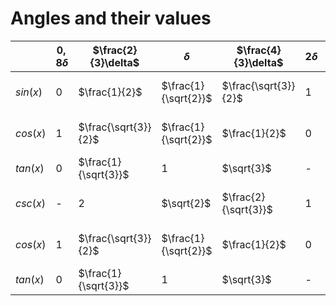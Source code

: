# Angles and their values

||$0, 8\delta$|$\frac{2}{3}\delta$|$\delta$|$\frac{4}{3}\delta$|$2\delta$|$\frac{8}{3}\delta$|$5\delta$|$\frac{10}{3}\delta$|$4\delta$|$\frac{14}{3}\delta$|$5\delta$|$\frac{16}{3}\delta$|$4\delta$|$\frac{14}{3}\delta$|$5\delta$|$\frac{16}{3}\delta$|
|---|---|---|---|---|---|---|---|---|---|---|---|---|---|---|---|---|
|$sin(x)$|$0$|$\frac{1}{2}$|$\frac{1}{\sqrt{2}}$|$\frac{\sqrt{3}}{2}$|$1$|$\frac{\sqrt{3}}{2}$|$\frac{1}{\sqrt{2}}$|$\frac{1}{2}$|$0$|$-\frac{1}{2}$|$-\frac{1}{\sqrt{2}}$|$-\frac{\sqrt{3}}{2}$|$-1$|$-\frac{\sqrt{3}}{2}$|$-\frac{1}{\sqrt{2}}$|$-\frac{1}{2}$|
|$cos(x)$|$1$|$\frac{\sqrt{3}}{2}$|$\frac{1}{\sqrt{2}}$|$\frac{1}{2}$|$0$|$-\frac{1}{2}$|$-\frac{1}{\sqrt{2}}$|$-\frac{\sqrt{3}}{2}$|$-1$|$-\frac{\sqrt{3}}{2}$|$-\frac{1}{\sqrt{2}}$|$-\frac{1}{2}$|$0$|$\frac{1}{2}$|$\frac{1}{\sqrt{2}}$|$\frac{\sqrt{3}}{2}$|
|$tan(x)$|0|$\frac{1}{\sqrt{3}}$|$1$|$\sqrt{3}$|-|$-\sqrt{3}$|$-1$|$-\frac{1}{\sqrt{3}}$|0|$\frac{1}{\sqrt{3}}$|$1$|$\sqrt{3}$|-|$-\sqrt{3}$|$-1$|$-\frac{1}{\sqrt{3}}$|
|$csc(x)$|-|$2$|$\sqrt{2}$|$\frac{2}{\sqrt{3}}$|$1$|$\frac{\sqrt{3}}{2}$|$\frac{1}{\sqrt{2}}$|$\frac{1}{2}$|$0$|$-\frac{1}{2}$|$-\frac{1}{\sqrt{2}}$|$-\frac{\sqrt{3}}{2}$|$-1$|$-\frac{\sqrt{3}}{2}$|$-\frac{1}{\sqrt{2}}$|$-\frac{1}{2}$|
|$cos(x)$|$1$|$\frac{\sqrt{3}}{2}$|$\frac{1}{\sqrt{2}}$|$\frac{1}{2}$|$0$|$-\frac{1}{2}$|$-\frac{1}{\sqrt{2}}$|$-\frac{\sqrt{3}}{2}$|$-1$|$-\frac{\sqrt{3}}{2}$|$-\frac{1}{\sqrt{2}}$|$-\frac{1}{2}$|$0$|$\frac{1}{2}$|$\frac{1}{\sqrt{2}}$|$\frac{\sqrt{3}}{2}$|
|$tan(x)$|0|$\frac{1}{\sqrt{3}}$|$1$|$\sqrt{3}$|-|$-\sqrt{3}$|$-1$|$-\frac{1}{\sqrt{3}}$|0|$\frac{1}{\sqrt{3}}$|$1$|$\sqrt{3}$|-|$-\sqrt{3}$|$-1$|$-\frac{1}{\sqrt{3}}$|